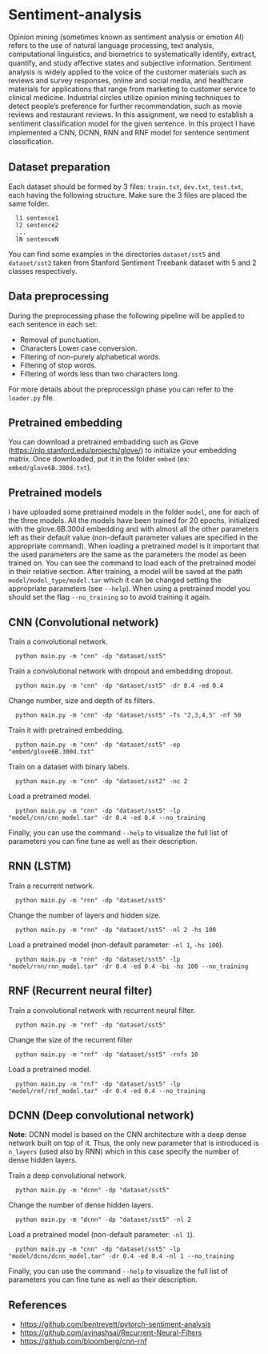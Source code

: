 # Sentiment-analysis

Opinion mining (sometimes known as sentiment analysis or emotion AI) refers to the use of natural language processing, text analysis, computational linguistics, and biometrics to systematically identify, extract, quantify, and study aﬀective states and subjective information. Sentiment analysis is widely applied to the voice of the customer materials such as reviews and survey responses, online and social media, and healthcare materials for applications that range from marketing to customer service to clinical medicine. Industrial circles utilize opinion mining techniques to detect people’s preference for further recommendation, such as movie reviews and restaurant reviews. In this assignment, we need to establish a sentiment classiﬁcation model for the given sentence. In this project I have implemented a CNN, DCNN, RNN and RNF model for sentence sentiment classiﬁcation.

## Dataset preparation
Each dataset should be formed by 3 files: `train.txt`, `dev.txt`, `test.txt`, each having the following structure. Make sure the 3 files are placed the same folder.
```
  l1 sentence1
  l2 sentence2
  ...
  lN sentenceN
```
You can find some examples in the directories `dataset/sst5` and `dataset/sst2` taken from Stanford Sentiment Treebank dataset with 5 and 2 classes respectively.

## Data preprocessing
During the preprocessing phase the following pipeline will be applied to each sentence in each set: 
- Removal of punctuation.
- Characters Lower case conversion.
- Filtering of non-purely alphabetical words.
- Filtering of stop words.
- Filtering of words less than two characters long.

For more details about the preprocessign phase you can refer to the `loader.py` file.

## Pretrained embedding
You can download a pretrained embadding such as Glove (https://nlp.stanford.edu/projects/glove/) to initialize your embedding matrix. Once downloaded, put it in the folder `embed` (ex: `embed/glove6B.300d.txt`).

## Pretrained models
I have uploaded some pretrained models in the folder `model`, one for each of the three models. All the models have been trained for 20 epochs, initialized with the glove.6B.300d embedding and with almost all the other parameters left as their default value (non-default parameter values are specified in the appropriate command). When loading a pretrained model is it important that the used parameters are the same as the parameters the model as been trained on. You can see the command to load each of the pretrained model in their relative section. After training, a model will be saved at the path `model/model_type/model.tar` which it can be changed setting the appropriate parameters (see `--help`). When using a pretrained model you should set the flag `--no_training` so to avoid training it again.

## CNN (Convolutional network)
Train a convolutional network.
```
  python main.py -m "cnn" -dp "dataset/sst5"
```
Train a convolutional network with dropout and embedding dropout.
```
  python main.py -m "cnn" -dp "dataset/sst5" -dr 0.4 -ed 0.4
```
Change number, size and depth of its filters.
```
  python main.py -m "cnn" -dp "dataset/sst5" -fs "2,3,4,5" -nf 50
```
Train it with pretrained embedding.
```
  python main.py -m "cnn" -dp "dataset/sst5" -ep "embed/glove6B.300d.txt"
```
Train on a dataset with binary labels.
```
  python main.py -m "cnn" -dp "dataset/sst2" -nc 2
```
Load a pretrained model.
```
  python main.py -m "cnn" -dp "dataset/sst5" -lp "model/cnn/cnn_model.tar" -dr 0.4 -ed 0.4 --no_training
```
Finally, you can use the command `--help` to visualize the full list of parameters you can fine tune as well as their description.

## RNN (LSTM)
Train a recurrent network.
```
  python main.py -m "rnn" -dp "dataset/sst5"
```
Change the number of layers and hidden size.
```
  python main.py -m "rnn" -dp "dataset/sst5" -nl 2 -hs 100
```
Load a pretrained model (non-default parameter: `-nl 1`, `-hs 100`).
```
  python main.py -m "rnn" -dp "dataset/sst5" -lp "model/rnn/rnn_model.tar" -dr 0.4 -ed 0.4 -bi -hs 100 --no_training
```

## RNF (Recurrent neural filter)
Train a convolutional network with recurrent neural filter.
```
  python main.py -m "rnf" -dp "dataset/sst5"
```
Change the size of the recurrent filter
```
  python main.py -m "rnf" -dp "dataset/sst5" -rnfs 10
```
Load a pretrained model.
```
  python main.py -m "rnf" -dp "dataset/sst5" -lp "model/rnf/rnf_model.tar" -dr 0.4 -ed 0.4 --no_training
```

## DCNN (Deep convolutional network)

**Note:** DCNN model is based on the CNN architecture with a deep dense network built on top of it. Thus, the only new parameter that is introduced is `n_layers` (used also by RNN) which in this case specify the number of dense hidden layers.

Train a deep convolutional network.
```
  python main.py -m "dcnn" -dp "dataset/sst5"
```
Change the number of dense hidden layers.
```
  python main.py -m "dcnn" -dp "dataset/sst5" -nl 2
```
Load a pretrained model (non-default parameter: `-nl 1`).
```
  python main.py -m "cnn" -dp "dataset/sst5" -lp "model/dcnn/dcnn_model.tar" -dr 0.4 -ed 0.4 -nl 1 --no_training
```
Finally, you can use the command `--help` to visualize the full list of parameters you can fine tune as well as their description.


## References

- https://github.com/bentrevett/pytorch-sentiment-analysis
- https://github.com/avinashsai/Recurrent-Neural-Filters
- https://github.com/bloomberg/cnn-rnf
